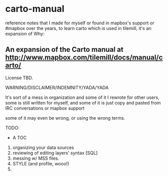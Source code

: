 carto-manual
============

reference notes that I made for myself or found in mapbox's support or #mapbox over the years, to learn carto which is used in tilemill, it's an expansion of 
Why: 

An expansion of the Carto manual at http://www.mapbox.com/tilemill/docs/manual/carto/ 
- 
 License TBD. 

WARNING/DISCLAIMER/INDEMNITY/YADA/YADA

It's sort of a mess in organization and some of it I rewrote for other users, some is still written for myself, and some of it is just copy and pasted from IRC conversations or mapbox support

some of it may even be wrong, or using the wrong terms. 

TODO: 

- A TOC 
 1. organizing your data sources
 2.  reviewing of editing layers' syntax [SQL] 
 3. messing w/ MSS files. 
 4.  STYLE (and profile, wooo!)
 5. 
